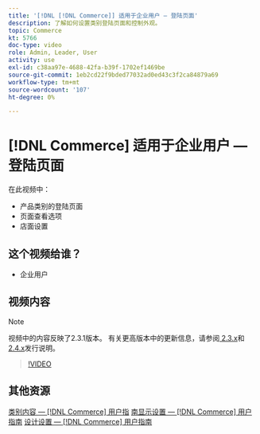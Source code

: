 ```yaml
---
title: '[!DNL [!DNL Commerce]] 适用于企业用户 — 登陆页面'
description: 了解如何设置类别登陆页面和控制外观。
topic: Commerce
kt: 5766
doc-type: video
role: Admin, Leader, User
activity: use
exl-id: c38aa97e-4688-42fa-b39f-1702ef1469be
source-git-commit: 1eb2cd22f9bded77032ad0ed43c3f2ca84879a69
workflow-type: tm+mt
source-wordcount: '107'
ht-degree: 0%

---
```


# [!DNL Commerce] 适用于企业用户 — 登陆页面

在此视频中：

- 产品类别的登陆页面
- 页面查看选项
- 店面设置

## 这个视频给谁？

- 企业用户

## 视频内容

>[!NOTE]
>
>视频中的内容反映了2.3.1版本。 有关更高版本中的更新信息，请参阅[ 2.3.x](https://devdocs.magento.com/guides/v2.3/release-notes/bk-release-notes.html)和[ 2.4.x](https://devdocs.magento.com/guides/v2.4/release-notes/bk-release-notes.html)发行说明。

>[!VIDEO](https://video.tv.adobe.com/v/36388/?quality=12&learn=on)

## 其他资源

[类别内容 —  [!DNL Commerce] 用户指](https://docs.magento.com/user-guide/catalog/categories-content-settings.html)
[南显示设置 —  [!DNL Commerce] 用户指南](https://docs.magento.com/user-guide/catalog/categories-display-settings.html)
[设计设置 —  [!DNL Commerce] 用户指南](https://docs.magento.com/user-guide/catalog/categories-custom-design.html)

